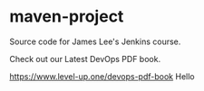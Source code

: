 # maven-project
Source code for James Lee's Jenkins course.

Check out our Latest DevOps PDF book.

https://www.level-up.one/devops-pdf-book
Hello